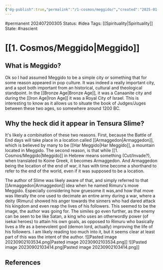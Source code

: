 ```yaml
---
{"dg-publish":true,"permalink":"/1-cosmos/meggido/","created":"2025-01-22T11:17:13.925-05:00","updated":"2024-07-20T03:05:30.064-04:00"}
---
```


#permanent
202407200305
Status: #idea
Tags: [[Spirituality\|Spirituality]]
State: #nascient
# [[1. Cosmos/Meggido\|Meggido]] 
## What is Meggido?
Ok so I had assumed Meggido to be a simple city or something that for some reason appeared in pop culture. It was indeed a really important city, and a spot both important from an historical, cultural and theological standpoint. In the [[Bronze Age\|Bronze Age]], it was a Canaanite city and during the [[Iron Age\|Iron Age]] it was a Royal City of Israel. This is interesting to know as it allows us to situate the book of Judges/Juges between these two ages, so somewhere around 1200 BC. 
## Why the heck did it appear in Tensura Slime?
It's likely a combination of these two reasons. First, because the Battle of End days will take place in a location called [[Armaggedon\|Armaggedon]], which is believed by many to be [[Har Meggido\|Har Meggido]], a mountain located in Meggido. The second reason, is that while [[1. Cosmos/Meggido\|Meggido]] in Hebrew means something (Cut/Invade?), when translated to Koine Greek, it becomes Armaggedon. And Armaggedon being the location of the end of war, it has with time become a shorthand to refer to the end of the world, even if it was supposed to be a location.

The author of Slime was likely aware of that, and simply referred to that [[Armaggedon\|Armaggedon]] idea when he named Rimuru's move Meggido. Especially considering how gruesome it was,and how that move was literally the one used to decimate an entire army during a war, where a deity (Rimuru) showed his anger towards the sinners who had dared attack his kingdom and even reap the lives of his followers. This seemed to be the image, the author was going for. The similes go even further, as the enemy can be seen to be like Satan, a king who uses an otherwordly power (of isekai heroes) to attain his own goals, as opposed to Rimuru who basically lives a life as a benevolent god (demon lord, actually) improving the life of his followers. I am likely reading too much into it, but it seems clear at least part of this was the intent of the author. ![[Pasted image 20230902103534.png\|Pasted image 20230902103534.png]]
![[Pasted image 20230902103414.png\|Pasted image 20230902103414.png]]





## References
